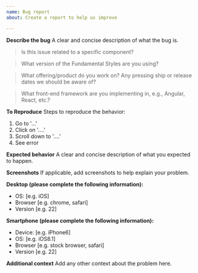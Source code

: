 ```yaml
---
name: Bug report
about: Create a report to help us improve

---
```


<!-- Feel free to remove sections that aren't relevant.

Before opening:

- [Search for duplicate or closed issues](https://github.com/SAP/fundamental-styles/issues?utf8=✓&q=is%3Aissue)
- Read the [contributing guidelines](https://github.com/SAP/fundamental-styles/wiki/Contribution-Guidelines)

Feature requests must include:
- As much detail as possible for what we should add and why it's important
- Relevant links to prior art, screenshots, or live demos whenever possible

-->

**Describe the bug**
A clear and concise description of what the bug is.

> Is this issue related to a specific component?

> What version of the Fundamental Styles are you using?

> What offering/product do you work on? Any pressing ship or release dates we should be aware of?

> What front-end framework are you implementing in, e.g., Angular, React, etc.?


**To Reproduce**
Steps to reproduce the behavior:
1. Go to '...'
2. Click on '....'
3. Scroll down to '....'
4. See error

**Expected behavior**
A clear and concise description of what you expected to happen.

**Screenshots**
If applicable, add screenshots to help explain your problem.

**Desktop (please complete the following information):**
 - OS: [e.g. iOS]
 - Browser [e.g. chrome, safari]
 - Version [e.g. 22]

**Smartphone (please complete the following information):**
 - Device: [e.g. iPhone6]
 - OS: [e.g. iOS8.1]
 - Browser [e.g. stock browser, safari]
 - Version [e.g. 22]

**Additional context**
Add any other context about the problem here.
